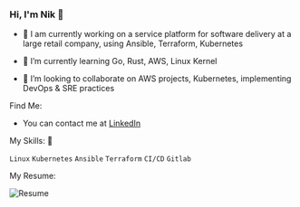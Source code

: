 ### Hi, I'm Nik 👋




- 🔭 I am currently working on a service platform for software delivery at a large retail company, using Ansible, Terraform, Kubernetes

- 🌱 I’m currently learning Go, Rust, AWS, Linux Kernel

- 👯 I’m looking to collaborate on AWS projects, Kubernetes, implementing DevOps & SRE practices



Find Me:
- You can contact me at [LinkedIn](https://www.linkedin.com/in/prot0s/)

My Skills: 🚀

`Linux`   `Kubernetes`   `Ansible`   `Terraform`   `CI/CD`   `Gitlab`

My Resume:

![Resume](https://github.com/prot0s34/cv-resume/blob/main/resume)
